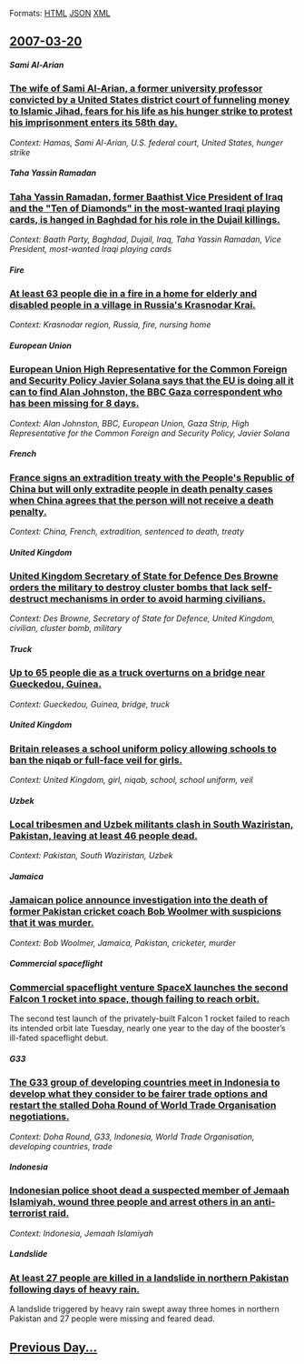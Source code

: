 
Formats: [HTML](2007/03/20/index.html)  [JSON](2007/03/20/index.json)  [XML](2007/03/20/index.xml)  

## [2007-03-20](/news/2007/03/20/index.md)

##### Sami Al-Arian
### [ The wife of Sami Al-Arian, a former university professor convicted by a United States district court of funneling money to Islamic Jihad, fears for his life as his hunger strike to protest his imprisonment enters its 58th day. ](/news/2007/03/20/the-wife-of-sami-al-arian-a-former-university-professor-convicted-by-a-united-states-district-court-of-funneling-money-to-islamic-jihad-f.md)
_Context: Hamas, Sami Al-Arian, U.S. federal court, United States, hunger strike_

##### Taha Yassin Ramadan
### [ Taha Yassin Ramadan, former Baathist Vice President of Iraq and the "Ten of Diamonds" in the most-wanted Iraqi playing cards, is hanged in Baghdad for his role in the Dujail killings. ](/news/2007/03/20/taha-yassin-ramadan-former-baathist-vice-president-of-iraq-and-the-ten-of-diamonds-in-the-most-wanted-iraqi-playing-cards-is-hanged-in.md)
_Context: Baath Party, Baghdad, Dujail, Iraq, Taha Yassin Ramadan, Vice President, most-wanted Iraqi playing cards_

##### Fire
### [ At least 63 people die in a fire in a home for elderly and disabled people in a village in Russia's Krasnodar Krai. ](/news/2007/03/20/at-least-63-people-die-in-a-fire-in-a-home-for-elderly-and-disabled-people-in-a-village-in-russia-s-krasnodar-krai.md)
_Context: Krasnodar region, Russia, fire, nursing home_

##### European Union
### [ European Union High Representative for the Common Foreign and Security Policy Javier Solana says that the EU is doing all it can to find Alan Johnston, the BBC Gaza correspondent who has been missing for 8 days. ](/news/2007/03/20/european-union-high-representative-for-the-common-foreign-and-security-policy-javier-solana-says-that-the-eu-is-doing-all-it-can-to-find-al.md)
_Context: Alan Johnston, BBC, European Union, Gaza Strip, High Representative for the Common Foreign and Security Policy, Javier Solana_

##### French
### [ France signs an extradition treaty with the People's Republic of China but will only extradite people in death penalty cases when China agrees that the person will not receive a death penalty. ](/news/2007/03/20/france-signs-an-extradition-treaty-with-the-people-s-republic-of-china-but-will-only-extradite-people-in-death-penalty-cases-when-china-agr.md)
_Context: China, French, extradition, sentenced to death, treaty_

##### United Kingdom
### [ United Kingdom Secretary of State for Defence Des Browne orders the military to destroy cluster bombs that lack self-destruct mechanisms in order to avoid harming civilians. ](/news/2007/03/20/united-kingdom-secretary-of-state-for-defence-des-browne-orders-the-military-to-destroy-cluster-bombs-that-lack-self-destruct-mechanisms-in.md)
_Context: Des Browne, Secretary of State for Defence, United Kingdom, civilian, cluster bomb, military_

##### Truck
### [ Up to 65 people die as a truck overturns on a bridge near Gueckedou, Guinea. ](/news/2007/03/20/up-to-65-people-die-as-a-truck-overturns-on-a-bridge-near-gueckedou-guinea.md)
_Context: Gueckedou, Guinea, bridge, truck_

##### United Kingdom
### [ Britain releases a school uniform policy allowing schools to ban the niqab or full-face veil for girls. ](/news/2007/03/20/britain-releases-a-school-uniform-policy-allowing-schools-to-ban-the-niqab-or-full-face-veil-for-girls.md)
_Context: United Kingdom, girl, niqab, school, school uniform, veil_

##### Uzbek
### [ Local tribesmen and Uzbek militants clash in South Waziristan, Pakistan, leaving at least 46 people dead. ](/news/2007/03/20/local-tribesmen-and-uzbek-militants-clash-in-south-waziristan-pakistan-leaving-at-least-46-people-dead.md)
_Context: Pakistan, South Waziristan, Uzbek_

##### Jamaica
### [ Jamaican police announce investigation into the death of former Pakistan cricket coach Bob Woolmer with suspicions that it was murder. ](/news/2007/03/20/jamaican-police-announce-investigation-into-the-death-of-former-pakistan-cricket-coach-bob-woolmer-with-suspicions-that-it-was-murder.md)
_Context: Bob Woolmer, Jamaica, Pakistan, cricketer, murder_

##### Commercial spaceflight
### [ Commercial spaceflight venture SpaceX launches the second Falcon 1 rocket into space, though failing to reach orbit. ](/news/2007/03/20/commercial-spaceflight-venture-spacex-launches-the-second-falcon-1-rocket-into-space-though-failing-to-reach-orbit.md)
The second test launch of the privately-built Falcon 1 rocket failed to reach its intended orbit late Tuesday, nearly one year to the day of the booster’s ill-fated spaceflight debut. 

##### G33
### [ The G33 group of developing countries meet in Indonesia to develop what they consider to be fairer trade options and restart the stalled Doha Round of World Trade Organisation negotiations. ](/news/2007/03/20/the-g33-group-of-developing-countries-meet-in-indonesia-to-develop-what-they-consider-to-be-fairer-trade-options-and-restart-the-stalled-do.md)
_Context: Doha Round, G33, Indonesia, World Trade Organisation, developing countries, trade_

##### Indonesia
### [ Indonesian police shoot dead a suspected member of Jemaah Islamiyah, wound three people and arrest others in an anti-terrorist raid. ](/news/2007/03/20/indonesian-police-shoot-dead-a-suspected-member-of-jemaah-islamiyah-wound-three-people-and-arrest-others-in-an-anti-terrorist-raid.md)
_Context: Indonesia, Jemaah Islamiyah_

##### Landslide
### [ At least 27 people are killed in a landslide in northern Pakistan following days of heavy rain. ](/news/2007/03/20/at-least-27-people-are-killed-in-a-landslide-in-northern-pakistan-following-days-of-heavy-rain.md)
A landslide triggered by heavy rain swept away three homes in northern Pakistan and 27 people were missing and feared dead.

## [Previous Day...](/news/2007/03/19/index.md)

